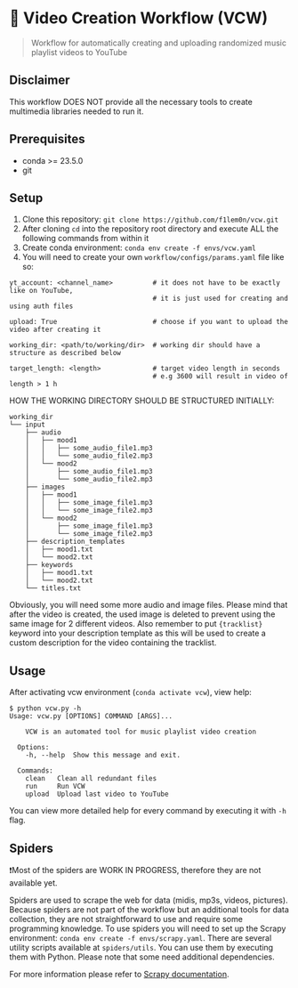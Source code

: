 # 🎥 Video Creation Workflow (VCW)
> Workflow for automatically creating and uploading randomized music playlist videos to YouTube

## Disclaimer
This workflow DOES NOT provide all the necessary tools to create multimedia libraries needed to run it.

## Prerequisites

- conda >= 23.5.0
- git

## Setup

1. Clone this repository: `git clone https://github.com/f1lem0n/vcw.git`
2. After cloning `cd` into the repository root directory and execute ALL the following commands from within it
3. Create conda environment: `conda env create -f envs/vcw.yaml`
4. You will need to create your own `workflow/configs/params.yaml` file like so:
```
yt_account: <channel_name>          # it does not have to be exactly like on YouTube,
                                    # it is just used for creating and using auth files

upload: True                        # choose if you want to upload the video after creating it

working_dir: <path/to/working/dir>  # working dir should have a structure as described below

target_length: <length>             # target video length in seconds
                                    # e.g 3600 will result in video of length > 1 h
```

HOW THE WORKING DIRECTORY SHOULD BE STRUCTURED INITIALLY:

```
working_dir
└── input
    ├── audio
    │   ├── mood1
    │   │   ├── some_audio_file1.mp3
    │   │   └── some_audio_file2.mp3
    │   └── mood2
    │       ├── some_audio_file1.mp3
    │       └── some_audio_file2.mp3
    ├── images
    │   ├── mood1
    │   │   ├── some_image_file1.mp3
    │   │   └── some_image_file2.mp3
    │   └── mood2
    │       ├── some_image_file1.mp3
    │       └── some_image_file2.mp3
    ├── description_templates
    │   ├── mood1.txt
    │   └── mood2.txt
    ├── keywords
    │   ├── mood1.txt
    │   └── mood2.txt
    └── titles.txt
```

Obviously, you will need some more audio and image files.
Please mind that after the video is created, the used image is deleted
to prevent using the same image for 2 different videos.
Also remember to put `{tracklist}` keyword into your description template
as this will be used to create a custom description for the video containing the tracklist.

## Usage

After activating vcw environment (`conda activate vcw`), view help:
```
$ python vcw.py -h
Usage: vcw.py [OPTIONS] COMMAND [ARGS]...

    VCW is an automated tool for music playlist video creation

  Options:
    -h, --help  Show this message and exit.

  Commands:
    clean   Clean all redundant files
    run     Run VCW
    upload  Upload last video to YouTube
```

You can view more detailed help for every command by executing it with `-h` flag.

## Spiders

❗Most of the spiders are WORK IN PROGRESS, therefore they are not available yet.

Spiders are used to scrape the web for data (midis, mp3s, videos, pictures).
Because spiders are not part of the workflow but an additional tools for data collection,
they are not straightforward to use and require some programming knowledge.
To use spiders you will need to set up the Scrapy environment: `conda env create -f envs/scrapy.yaml`.
There are several utility scripts available at `spiders/utils`.
You can use them by executing them with Python. Please note that some need additional dependencies.

For more information please refer to [Scrapy documentation](https://docs.scrapy.org/en/latest/).
